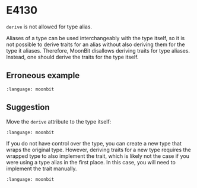 # E4130

`derive` is not allowed for type alias.

Aliases of a type can be used interchangeably with the type itself, so it is not
possible to derive traits for an alias without also deriving them for the type
it aliases. Therefore, MoonBit disallows deriving traits for type aliases.
Instead, one should derive the traits for the type itself.

## Erroneous example

```{literalinclude} /sources/error_codes/E4130_error/top.mbt
:language: moonbit
```

## Suggestion

Move the `derive` attribute to the type itself:

```{literalinclude} /sources/error_codes/E4130_fixed/top.mbt
:language: moonbit
```

If you do not have control over the type, you can create a new type that wraps
the original type. However, deriving traits for a new type requires the wrapped
type to also implement the trait, which is likely not the case if you were using
a type alias in the first place. In this case, you will need to implement the
trait manually.

```{literalinclude} /sources/error_codes/E4130_fixed/top_1.mbt
:language: moonbit
```
